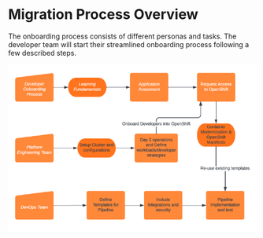 # Migration Process Overview

The onboarding process consists of different personas and tasks. 
The developer team will start their streamlined onboarding process following a few described steps.

![High-level onboarding process](high-level-onboarding-process.png)
